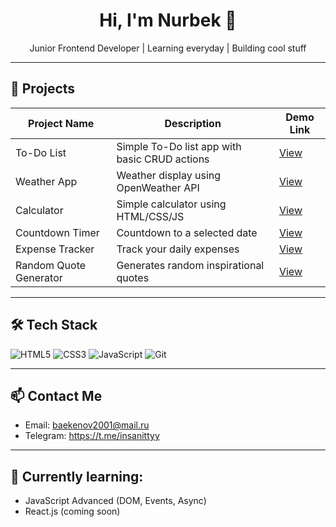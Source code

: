 <h1 align="center">Hi, I'm Nurbek 👋</h1>
<p align="center">Junior Frontend Developer | Learning everyday | Building cool stuff</p>

---

## 🚀 Projects

| Project Name            | Description                                   | Demo Link                                                 |
|-------------------------|-----------------------------------------------|-----------------------------------------------------------|
| To-Do List               | Simple To-Do list app with basic CRUD actions | [View](https://diehase.github.io/to-do-list/)              |
| Weather App              | Weather display using OpenWeather API        | [View](https://diehase.github.io/weather-app/)             |
| Calculator               | Simple calculator using HTML/CSS/JS          | [View](https://diehase.github.io/calculator/)              |
| Countdown Timer          | Countdown to a selected date                 | [View](https://diehase.github.io/countdown-timer/)         |
| Expense Tracker          | Track your daily expenses                    | [View](https://diehase.github.io/expense-tracker/)         |
| Random Quote Generator   | Generates random inspirational quotes        | [View](https://diehase.github.io/quotes-generator/)        |

---

## 🛠️ Tech Stack
![HTML5](https://img.shields.io/badge/HTML5-E34F26?style=for-the-badge&logo=html5&logoColor=white)
![CSS3](https://img.shields.io/badge/CSS3-1572B6?style=for-the-badge&logo=css3&logoColor=white)
![JavaScript](https://img.shields.io/badge/JavaScript-F7DF1E?style=for-the-badge&logo=javascript&logoColor=black)
![Git](https://img.shields.io/badge/Git-F05032?style=for-the-badge&logo=git&logoColor=white)

---

## 📫 Contact Me
- Email: baekenov2001@mail.ru
- Telegram: https://t.me/insanittyy

---

## 🌱 Currently learning:
- JavaScript Advanced (DOM, Events, Async)
- React.js (coming soon)
